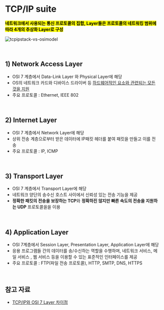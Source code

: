 # TCP/IP suite

<mark>**네트워크에서 사용되는 통신 프로토콜의 집합, Layer들은 프로토콜의 네트워킹 범위에 따라 4개의 추상화 Layer로 구성**</mark>

![tcpipstack-vs-osimodel](https://github.com/user-attachments/assets/ad2d6f8a-58fa-42d7-aafd-a9b5b1523d37)



</br>

## 1) Network Access Layer
- OSI 7 계층에서 Data-Link Layer 와 Physical Layer에 해당
- OS의 네트워크 카드와 디바이스 드라이버 등 <ins>하드웨어적인 요소와 관련되는 모든 것을 지원</ins>
- 주요 프로토콜 : Ethernet, IEEE 802

</br>


## 2) Internet Layer
- OSI 7 계층에서 Network Layer에 해당
- 상위 전송 계층으로부터 받은 데이터에 IP패킷 헤더를 붙여 패킷을 만들고 이를 전송
- 주요 프로토콜 : IP, ICMP

</br>



## 3) Transport Layer
- OSI 7 계층에서 Transport Layer에 해당
- 네트워크 양단의 송수신 호스트 사이에서 신뢰성 있는 전송 기능을 제공
- **정확한 패킷의 전송을 보장하는 TCP**와 **정확하진 않지만 빠른 속도의 전송을 지원하는 UDP** 프로토콜을을 이용

</br>



## 4) Application Layer
- OSI 7계층에서 Session Layer, Presentation Layer, Application Layer에 해당
- 응용 프로그램들 간의 데이터를 송/수신하는 역할을 수행하며, 네트워크 서비스, 메일 서비스 , 웹 서비스 등을 이용할 수 있는 표준적인 인터페이스를 제공
- 주요 프로토콜 : FTP(파일 전송 프로토콜), HTTP, SMTP, DNS, HTTPS


</br>


## 참고 자료
- [TCP/IP와 OSI 7 Layer 차이점](https://github.com/ArdorHoon/computer-science-for-developer/blob/main/network/TCP_IP_VS_OSI_7_Layer.md)

